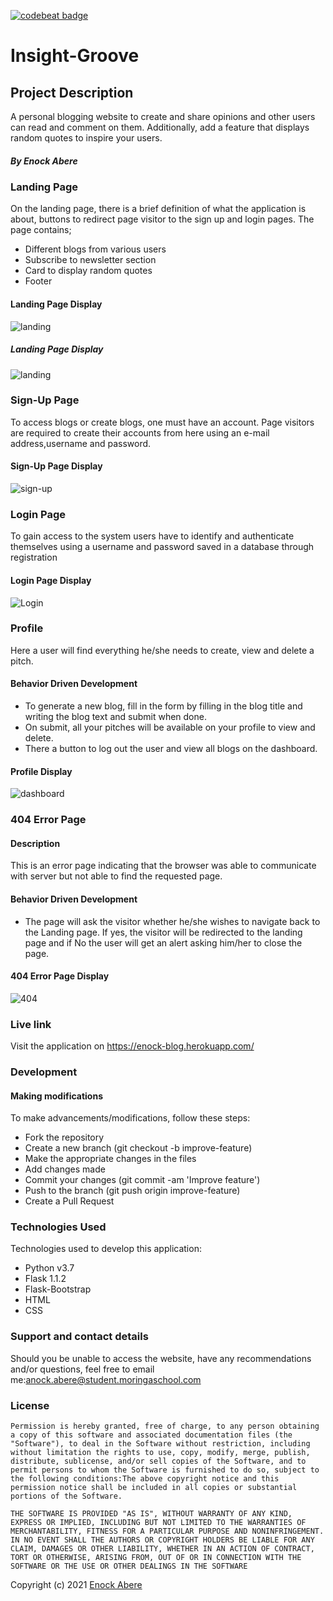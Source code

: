 [![codebeat badge](https://codebeat.co/badges/7bbb17b5-2cde-4108-aac0-eefcd439cf9f)](https://codebeat.co/projects/github-com-enockabere-60seconds_impress-master)
# Insight-Groove
## Project Description
A personal blogging website to create and share opinions and other users can read and comment on them. Additionally, add a feature that displays random quotes to inspire your users. 
##### By Enock Abere 
### Landing Page
On the landing page, there is a brief definition of what the application is about, buttons to redirect page visitor to the sign up and login pages. The page contains;
- Different blogs from various users
- Subscribe to newsletter section 
- Card to display random quotes
- Footer
#### Landing Page Display
![landing](app/static/img/readme/1.png)
##### Landing Page Display
![landing](app/static/img/readme/2.png)

### Sign-Up Page
To access blogs or create blogs, one must have an account. Page visitors are required to create their accounts from here using an e-mail address,username and password.
#### Sign-Up Page Display

![sign-up](app/static/img/readme/4.png)

### Login Page
To gain access to the system users have to identify and authenticate themselves using a username and password saved in a database through registration
#### Login Page Display
![Login](app/static/img/readme/3.png)
### Profile
Here a user will find everything he/she needs to create, view and delete a pitch.
#### Behavior Driven Development
- To generate a new blog, fill in the form by filling in the blog title and writing the blog text and submit when done.
- On submit, all your pitches will be available on your profile to view and delete.
- There a button to log out the user and view all blogs on the dashboard.
#### Profile Display
![dashboard](app/static/img/readme/5.png)
### 404 Error Page

#### Description
This is an error page indicating that the browser was able to communicate with server but not able to find the requested page.

#### Behavior Driven Development
* The page will ask the visitor whether he/she wishes to navigate back to the Landing page. If yes, the visitor will be redirected to the landing page and if No the user will get an alert asking him/her to close the page.

#### 404 Error Page Display

![404](app/static/img/readme/6.png)

### Live link
Visit the application on https://enock-blog.herokuapp.com/

### Development
#### Making modifications
To make advancements/modifications, follow these steps:
- Fork the repository
- Create a new branch (git checkout -b improve-feature)
- Make the appropriate changes in the files
- Add changes made
- Commit your changes (git commit -am 'Improve feature')
- Push to the branch (git push origin improve-feature)
- Create a Pull Request
### Technologies Used
Technologies used to develop this application:
- Python v3.7
- Flask 1.1.2
- Flask-Bootstrap
- HTML
- CSS
### Support and contact details
Should you be unable to access the website, have any recommendations and/or questions, feel free to email me:[anock.abere@student.moringaschool.com](mailto:anock.abere@student.moringaschool.com)
### License
    ​Permission is hereby granted, free of charge, to any person obtaining a copy of this software and associated documentation files (the "Software"), to deal in the Software without restriction, including without limitation the rights to use, copy, modify, merge, publish, distribute, sublicense, and/or sell copies of the Software, and to permit persons to whom the Software is furnished to do so, subject to the following conditions:​The above copyright notice and this permission notice shall be included in all copies or substantial portions of the Software.

    ​THE SOFTWARE IS PROVIDED "AS IS", WITHOUT WARRANTY OF ANY KIND, EXPRESS OR IMPLIED, INCLUDING BUT NOT LIMITED TO THE WARRANTIES OF MERCHANTABILITY, FITNESS FOR A PARTICULAR PURPOSE AND NONINFRINGEMENT. IN NO EVENT SHALL THE AUTHORS OR COPYRIGHT HOLDERS BE LIABLE FOR ANY CLAIM, DAMAGES OR OTHER LIABILITY, WHETHER IN AN ACTION OF CONTRACT, TORT OR OTHERWISE, ARISING FROM, OUT OF OR IN CONNECTION WITH THE SOFTWARE OR THE USE OR OTHER DEALINGS IN THE SOFTWARE

Copyright (c) 2021 [Enock Abere](https://github.com/enockabere)  
